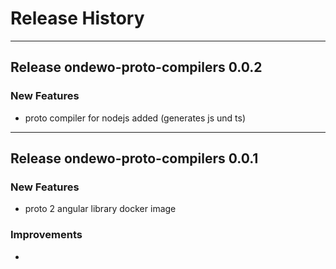# Release History

*****************

## Release ondewo-proto-compilers 0.0.2

### New Features
* proto compiler for nodejs added (generates js und ts)

*****************

## Release ondewo-proto-compilers 0.0.1

### New Features
* proto 2 angular library docker image


### Improvements
* 

